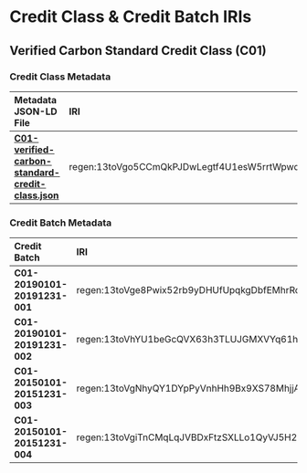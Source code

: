 # Credit Class & Credit Batch IRIs

## Verified Carbon Standard Credit Class (C01)

### Credit Class Metadata

| Metadata JSON-LD File | IRI   | Base64 encoded IRI
|:--------------------- |:------|:--------
| **[C01-verified-carbon-standard-credit-class.json](https://github.com/regen-network/regen-registry-ops/blob/main/C01/credit-class-metadata/C01-verified-carbon-standard-credit-class.json)** | regen:13toVgo5CCmQkPJDwLegtf4U1esW5rrtWpwqE6nSdp1ha9W88Rfuf5M.rdf | cmVnZW46MTN0b1ZnbzVDQ21Ra1BKRHdMZWd0ZjRVMWVzVzVycnRXcHdxRTZuU2RwMWhhOVc4OFJmdWY1TS5yZGY=


### Credit Batch Metadata

| Credit Batch | IRI | IRI Hash |
|:------------ |:---  |:------- 
| **C01-20190101-20191231-001** | regen:13toVge8Pwix52rb9yDHUfUpqkgDbfEMhrRcFUPVk24i4DmmQbKZwkp.rdf | cmVnZW46MTN0b1ZnZThQd2l4NTJyYjl5REhVZlVwcWtnRGJmRU1oclJjRlVQVmsyNGk0RG1tUWJLWndrcC5yZGY= |
| **C01-20190101-20191231-002** | regen:13toVhYU1beGcQVX63h3TLUJGMXVYq61hEiUuT1F9Vey8D6cctD46n7.rdf | cmVnZW46MTN0b1ZoWVUxYmVHY1FWWDYzaDNUTFVKR01YVllxNjFoRWlVdVQxRjlWZXk4RDZjY3RENDZuNy5yZGY= | 
| **C01-20150101-20151231-003** | regen:13toVgNhyQY1DYpPyVnhHh9Bx9XS78MhjjAuHoTa1kDpWib7kn8P6j2.rdf | cmVnZW46MTN0b1ZnTmh5UVkxRFlwUHlWbmhIaDlCeDlYUzc4TWhqakF1SG9UYTFrRHBXaWI3a244UDZqMi5yZGY= |
| **C01-20150101-20151231-004** | regen:13toVgiTnCMqLqJVBDxFtzSXLLo1QyVJ5H2cgAUFemmCKneoeJwvBWn.rdf | cmVnZW46MTN0b1ZnaVRuQ01xTHFKVkJEeEZ0elNYTExvMVF5Vko1SDJjZ0FVRmVtbUNLbmVvZUp3dkJXbi5yZGY= |
